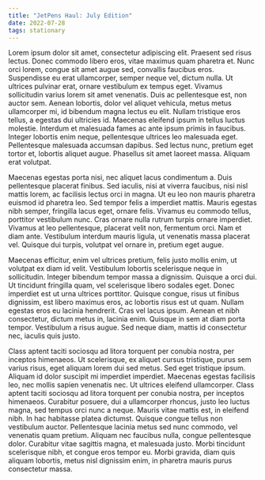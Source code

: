 ```yaml
---
title: "JetPens Haul: July Edition"
date: 2022-07-28
tags: stationary
---
```


Lorem ipsum dolor sit amet, consectetur adipiscing elit. Praesent sed risus lectus. Donec commodo libero eros, vitae maximus quam pharetra et. Nunc orci lorem, congue sit amet augue sed, convallis faucibus eros. Suspendisse eu erat ullamcorper, semper neque vel, dictum nulla. Ut ultrices pulvinar erat, ornare vestibulum ex tempus eget. Vivamus sollicitudin varius lorem sit amet venenatis. Duis ac pellentesque est, non auctor sem. Aenean lobortis, dolor vel aliquet vehicula, metus metus ullamcorper mi, id bibendum magna lectus eu elit. Nullam tristique eros tellus, a egestas dui ultricies id. Maecenas eleifend ipsum in tellus luctus molestie. Interdum et malesuada fames ac ante ipsum primis in faucibus. Integer lobortis enim neque, pellentesque ultrices leo malesuada eget. Pellentesque malesuada accumsan dapibus. Sed lectus nunc, pretium eget tortor et, lobortis aliquet augue. Phasellus sit amet laoreet massa. Aliquam erat volutpat.

Maecenas egestas porta nisi, nec aliquet lacus condimentum a. Duis pellentesque placerat finibus. Sed iaculis, nisi at viverra faucibus, nisi nisl mattis lorem, ac facilisis lectus orci in magna. Ut eu leo non mauris pharetra euismod id pharetra leo. Sed tempor felis a imperdiet mattis. Mauris egestas nibh semper, fringilla lacus eget, ornare felis. Vivamus eu commodo tellus, porttitor vestibulum nunc. Cras ornare nulla rutrum turpis ornare imperdiet. Vivamus at leo pellentesque, placerat velit non, fermentum orci. Nam et diam ante. Vestibulum interdum mauris ligula, ut venenatis massa placerat vel. Quisque dui turpis, volutpat vel ornare in, pretium eget augue.

Maecenas efficitur, enim vel ultrices pretium, felis justo mollis enim, ut volutpat ex diam id velit. Vestibulum lobortis scelerisque neque in sollicitudin. Integer bibendum tempor massa a dignissim. Quisque a orci dui. Ut tincidunt fringilla quam, vel scelerisque libero sodales eget. Donec imperdiet est ut urna ultrices porttitor. Quisque congue, risus ut finibus dignissim, est libero maximus eros, ac lobortis risus est ut quam. Nullam egestas eros eu lacinia hendrerit. Cras vel lacus ipsum. Aenean et nibh consectetur, dictum metus in, lacinia enim. Quisque in sem at diam porta tempor. Vestibulum a risus augue. Sed neque diam, mattis id consectetur nec, iaculis quis justo.

Class aptent taciti sociosqu ad litora torquent per conubia nostra, per inceptos himenaeos. Ut scelerisque, ex aliquet cursus tristique, purus sem varius risus, eget aliquam lorem dui sed metus. Sed eget tristique ipsum. Aliquam id dolor suscipit mi imperdiet imperdiet. Maecenas egestas facilisis leo, nec mollis sapien venenatis nec. Ut ultrices eleifend ullamcorper. Class aptent taciti sociosqu ad litora torquent per conubia nostra, per inceptos himenaeos. Curabitur posuere, dui a ullamcorper rhoncus, justo leo luctus magna, sed tempus orci nunc a neque. Mauris vitae mattis est, in eleifend nibh. In hac habitasse platea dictumst. Quisque congue tellus non vestibulum auctor. Pellentesque lacinia metus sed nunc commodo, vel venenatis quam pretium. Aliquam nec faucibus nulla, congue pellentesque dolor. Curabitur vitae sagittis magna, et malesuada justo. Morbi tincidunt scelerisque nibh, et congue eros tempor eu. Morbi gravida, diam quis aliquam lobortis, metus nisl dignissim enim, in pharetra mauris purus consectetur massa.

